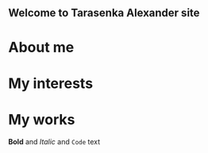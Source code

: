 ## Welcome to Tarasenka Alexander site

# About me


# My interests


# My works



**Bold** and _Italic_ and `Code` text


